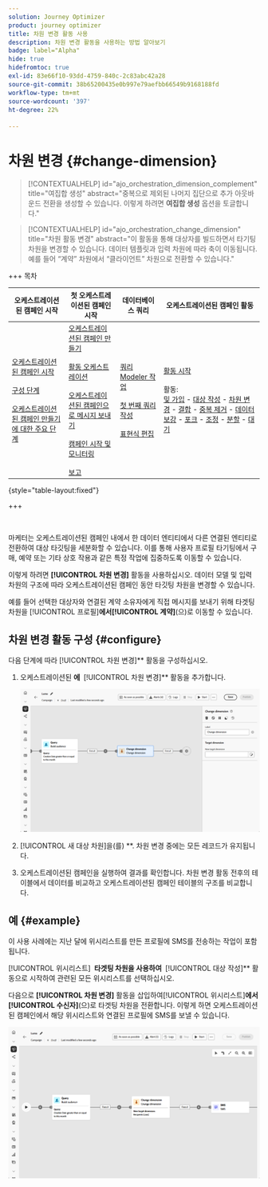 ```yaml
---
solution: Journey Optimizer
product: journey optimizer
title: 차원 변경 활동 사용
description: 차원 변경 활동을 사용하는 방법 알아보기
badge: label="Alpha"
hide: true
hidefromtoc: true
exl-id: 83e66f10-93dd-4759-840c-2c83abc42a28
source-git-commit: 38b65200435e0b997e79aefbb66549b9168188fd
workflow-type: tm+mt
source-wordcount: '397'
ht-degree: 22%

---
```


# 차원 변경 {#change-dimension}

>[!CONTEXTUALHELP]
>id="ajo_orchestration_dimension_complement"
>title="여집합 생성"
>abstract="중복으로 제외된 나머지 집단으로 추가 아웃바운드 전환을 생성할 수 있습니다. 이렇게 하려면 **여집합 생성** 옵션을 토글합니다."

>[!CONTEXTUALHELP]
>id="ajo_orchestration_change_dimension"
>title="차원 활동 변경"
>abstract="이 활동을 통해 대상자를 빌드하면서 타기팅 차원을 변경할 수 있습니다. 데이터 템플릿과 입력 차원에 따라 축이 이동됩니다. 예를 들어 “계약” 차원에서 “클라이언트” 차원으로 전환할 수 있습니다."

+++ 목차

| 오케스트레이션된 캠페인 시작 | 첫 오케스트레이션된 캠페인 시작 | 데이터베이스 쿼리 | 오케스트레이션된 캠페인 활동 |
|---|---|---|---|
| [오케스트레이션된 캠페인 시작](../gs-orchestrated-campaigns.md)<br/><br/>[구성 단계](../configuration-steps.md)<br/><br/>[오케스트레이션된 캠페인 만들기에 대한 주요 단계](../gs-campaign-creation.md) | [오케스트레이션된 캠페인 만들기](../create-orchestrated-campaign.md)<br/><br/>[활동 오케스트레이션](../orchestrate-activities.md)<br/><br/>[오케스트레이션된 캠페인으로 메시지 보내기](../send-messages.md)<br/><br/>[캠페인 시작 및 모니터링](../start-monitor-campaigns.md)<br/><br/>[보고](../reporting-campaigns.md) | [쿼리 Modeler 작업](../orchestrated-rule-builder.md)<br/><br/>[첫 번째 쿼리 작성](../build-query.md)<br/><br/>[표현식 편집](../edit-expressions.md) | [활동 시작](about-activities.md)<br/><br/>활동:<br/>[및 가입](and-join.md) - [대상 작성](build-audience.md) - [차원 변경](change-dimension.md) - [결합](combine.md) - [중복 제거](deduplication.md) - [데이터 보강](enrichment.md) - [포크](fork.md) - [조정](reconciliation.md) - [분할](split.md) - [대기](wait.md) |

{style="table-layout:fixed"}

+++

<br/>

마케터는 오케스트레이션된 캠페인 내에서 한 데이터 엔티티에서 다른 연결된 엔티티로 전환하여 대상 타깃팅을 세분화할 수 있습니다. 이를 통해 사용자 프로필 타기팅에서 구매, 예약 또는 기타 상호 작용과 같은 특정 작업에 집중하도록 이동할 수 있습니다.

이렇게 하려면 **[!UICONTROL 차원 변경]** 활동을 사용하십시오. 데이터 모델 및 입력 차원의 구조에 따라 오케스트레이션된 캠페인 동안 타깃팅 차원을 변경할 수 있습니다.

예를 들어 선택한 대상자와 연결된 계약 소유자에게 직접 메시지를 보내기 위해 타겟팅 차원을 **&#x200B;**&#x200B;[!UICONTROL 프로필]&#x200B;**&#x200B;에서 &#x200B;**&#x200B;**[!UICONTROL 계약]**(으)로 이동할 수 있습니다.

<!--
>[!IMPORTANT]
>
>Please note that the **[!UICONTROL Change Dimension]** and **[!UICONTROL Change Data source]** activities should not be added in one row. If you need to use both activities consecutively, make sure you include an **[!UICONTROL Enrichement]** activity in between them. This ensures proper execution and prevents potential conflicts or errors.-->

## 차원 변경 활동 구성 {#configure}

다음 단계에 따라 **&#x200B;**&#x200B;[!UICONTROL 차원 변경]** 활동을 구성하십시오.

1. 오케스트레이션된 **에 &#x200B;** [!UICONTROL 차원 변경]** 활동을 추가합니다.

   ![](../assets/change-dimension.png)

1. **&#x200B;**&#x200B;[!UICONTROL 새 대상 차원]을(를) **. 차원 변경 중에는 모든 레코드가 유지됩니다.

1. 오케스트레이션된 캠페인을 실행하여 결과를 확인합니다. 차원 변경 활동 전후의 테이블에서 데이터를 비교하고 오케스트레이션된 캠페인 테이블의 구조를 비교합니다.

## 예 {#example}

이 사용 사례에는 지난 달에 위시리스트를 만든 프로필에 SMS를 전송하는 작업이 포함됩니다.

**&#x200B;**&#x200B;[!UICONTROL 위시리스트] **&#x200B; 타겟팅 차원을 사용하여 &#x200B;** [!UICONTROL 대상 작성]** 활동으로 시작하여 관련된 모든 위시리스트를 선택하십시오.

다음으로 **[!UICONTROL 차원 변경]** 활동을 삽입하여 **&#x200B;**&#x200B;[!UICONTROL 위시리스트&#x200B;]&#x200B;**에서 &#x200B;**&#x200B;**[!UICONTROL 수신자]**(으)로 타겟팅 차원을 전환합니다. 이렇게 하면 오케스트레이션된 캠페인에서 해당 위시리스트와 연결된 프로필에 SMS를 보낼 수 있습니다.

![](../assets/change-dimension-example.png)
